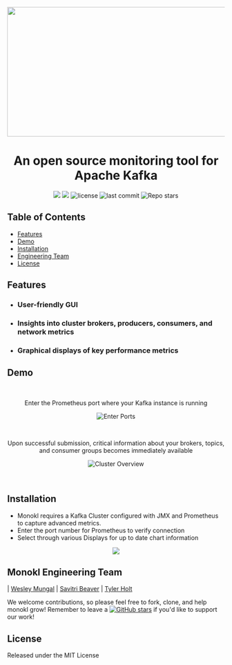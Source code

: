 <p align="center">
 <img src="https://i.imgur.com/HNFM9n7.jpg" width="650" height="300"></p>
<h1 align="center"><strong>An open source monitoring tool for Apache Kafka</strong>
</h1>




<p align="center">
  <img src="https://img.shields.io/badge/PRs-welcome-brightgreen.svg?style=flat"/>
  <img src="https://img.shields.io/badge/contributions-welcome-brightgreen.svg?style=flat"/>
  <img alt="license" src="https://img.shields.io/github/license/oslabs-beta/monokl?color=%2357d3af">
  <img alt="last commit" src="https://img.shields.io/github/last-commit/oslabs-beta/monokl?color=%2357d3af">
  <img alt="Repo stars" src="https://img.shields.io/github/stars/oslabs-beta/monokl?logoColor=%2334495e&style=social"> 
</p>


## Table of Contents

* [Features](#features)
* [Demo](#demo)
* [Installation](#installation)
* [Engineering Team](#monokl-engineering-team)
* [License](#license)

## Features
* ### User-friendly GUI
* ### Insights into cluster brokers, producers, consumers, and network metrics
* ### Graphical displays of key performance metrics


## Demo
<br>
<p align="center">Enter the Prometheus port where your Kafka instance is running </p>
<p align="center">
<img src="https://i.imgur.com/LDpEkyP.gif" alt="Enter Ports">
</p>
<br>
<p align="center">Upon successful submission, critical information about your brokers, topics, and consumer groups becomes immediately available </p>
<p align="center">
  <img src="https://i.imgur.com/60RV6jp.gif" alt="Cluster Overview">
</p> 
<br>


## Installation
- Monokl requires a Kafka Cluster configured with JMX and Prometheus to capture advanced metrics.
- Enter the port number for Prometheus to verify connection
- Select through various Displays for up to date chart information

<p align="center">
  <img src="https://i.imgur.com/y3PkLR1.png">
</p>

## Monokl Engineering Team
| [Wesley Mungal](https://github.com/lagnum22)
| [Savitri Beaver](https://github.com/savybeav)
| [Tyler Holt](https://github.com/tylerprestonholt)

We welcome contributions, so please feel free to fork, clone, and help monokl grow! Remember to leave a [![GitHub stars](https://img.shields.io/github/stars/oslabs-beta/monokl?style=social&label=Star&)](https://github.com/oslabs-beta/monokl/stargazers) if you'd like to support our work!

## License
Released under the MIT License
